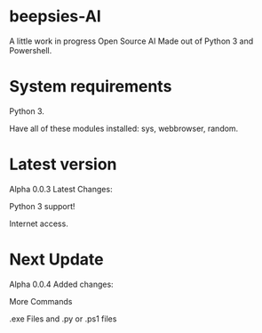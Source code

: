# beepsies-AI
A little work in progress Open Source AI
Made out of Python 3 and Powershell.

# System requirements
Python 3.

Have all of these modules installed:
sys,
webbrowser,
random.
# Latest version
Alpha 0.0.3
Latest Changes:

Python 3 support!

Internet access.

# Next Update
Alpha 0.0.4
Added changes:

More Commands

.exe Files and .py or .ps1 files
